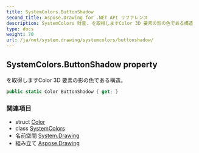 ```yaml
---
title: SystemColors.ButtonShadow
second_title: Aspose.Drawing for .NET API リファレンス
description: SystemColors 財産. を取得しますColor 3D 要素の影の色である構造
type: docs
weight: 70
url: /ja/net/system.drawing/systemcolors/buttonshadow/
---
```

## SystemColors.ButtonShadow property

を取得しますColor 3D 要素の影の色である構造。

```csharp
public static Color ButtonShadow { get; }
```

### 関連項目

* struct [Color](../../color/)
* class [SystemColors](../)
* 名前空間 [System.Drawing](../../systemcolors/)
* 組み立て [Aspose.Drawing](../../../)


